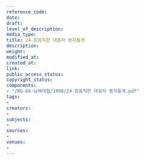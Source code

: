 ```yaml
---
reference_code: 
date: 
draft: 
level_of_description: 
media_type: 
title: 24-믿음직한 대표자 동지들게
description: 
weight: 
modified_at: 
created_at: 
link: 
public_access_status: 
copyright_status: 
components:
- "/RG-04-남여대협/1998/24-믿음직한 대표자 동지들게.pdf"
tags:
- 
creators:
- 
subjects:
- 
sources:
- 
venues:
- 
---
```

